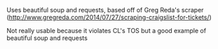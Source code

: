Uses beautiful soup and requests, based off of Greg Reda's scraper
(http://www.gregreda.com/2014/07/27/scraping-craigslist-for-tickets/)

Not really usable because it violates CL's TOS but a good example of beautiful soup and requests

